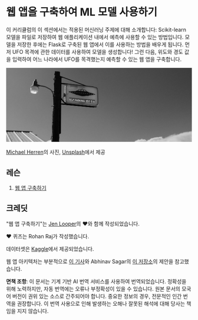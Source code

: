 # 웹 앱을 구축하여 ML 모델 사용하기

이 커리큘럼의 이 섹션에서는 적용된 머신러닝 주제에 대해 소개합니다: Scikit-learn 모델을 파일로 저장하여 웹 애플리케이션 내에서 예측에 사용할 수 있는 방법입니다. 모델을 저장한 후에는 Flask로 구축된 웹 앱에서 이를 사용하는 방법을 배우게 됩니다. 먼저 UFO 목격에 관한 데이터를 사용하여 모델을 생성합니다! 그런 다음, 위도와 경도 값을 입력하여 어느 나라에서 UFO를 목격했는지 예측할 수 있는 웹 앱을 구축합니다.

![UFO Parking](../../../translated_images/ufo.9e787f5161da9d4d1dafc537e1da09be8210f2ee996cb638aa5cee1d92867a04.ko.jpg)

<a href="https://unsplash.com/@mdherren?utm_source=unsplash&utm_medium=referral&utm_content=creditCopyText">Michael Herren</a>의 사진, <a href="https://unsplash.com/s/photos/ufo?utm_source=unsplash&utm_medium=referral&utm_content=creditCopyText">Unsplash</a>에서 제공

## 레슨

1. [웹 앱 구축하기](1-Web-App/README.md)

## 크레딧

"웹 앱 구축하기"는 [Jen Looper](https://twitter.com/jenlooper)의 ♥️와 함께 작성되었습니다.

♥️ 퀴즈는 Rohan Raj가 작성했습니다.

데이터셋은 [Kaggle](https://www.kaggle.com/NUFORC/ufo-sightings)에서 제공되었습니다.

웹 앱 아키텍처는 부분적으로 [이 기사](https://towardsdatascience.com/how-to-easily-deploy-machine-learning-models-using-flask-b95af8fe34d4)와 Abhinav Sagar의 [이 저장소](https://github.com/abhinavsagar/machine-learning-deployment)의 제안을 참고했습니다.

**면책 조항**:
이 문서는 기계 기반 AI 번역 서비스를 사용하여 번역되었습니다. 정확성을 위해 노력하지만, 자동 번역에는 오류나 부정확성이 있을 수 있습니다. 원본 문서의 모국어 버전이 권위 있는 소스로 간주되어야 합니다. 중요한 정보의 경우, 전문적인 인간 번역을 권장합니다. 이 번역 사용으로 인해 발생하는 오해나 잘못된 해석에 대해 당사는 책임을 지지 않습니다.